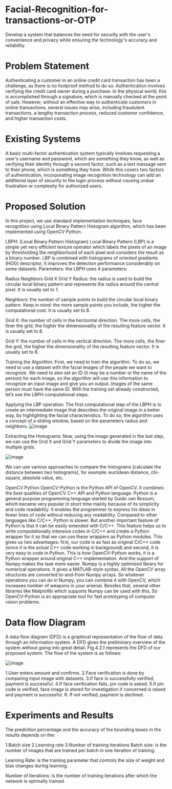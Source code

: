 # Facial-Recognition-for-transactions-or-OTP

Develop a system that balances the need for security with the user's convenience and privacy while ensuring the technology's accuracy and reliability.

# Problem Statement
Authenticating a customer in an online credit card transaction has been a challenge, as there is no foolproof method to do so. Authentication involves verifying the credit card owner during a purchase. In the physical world, this is accomplished through a signature, which is manually checked at the point of sale. However, without an effective way to authenticate customers in online transactions, several issues may arise, including fraudulent transactions, a lengthy transaction process, reduced customer confidence, and higher transaction costs.

# Existing Systems
A basic multi-factor authentication system typically involves requesting a user's username and password, which are something they know, as well as verifying their identity through a second factor, such as a text message sent to their phone, which is something they have. While this covers two factors of authentication, incorporating image recognition technology can add an additional layer of security to the login process without causing undue frustration or complexity for authorized users.

# Proposed Solution
In this project, we use standard implementation techniques, face recognition using Local Binary Pattern Histogram algorithm, which has been implemented using OpenCV Python.

LBPH: (Local Binary Pattern Histogram)
Local Binary Pattern (LBP) is a simple yet very efficient texture operator which labels the pixels of an image by thresholding the neighborhood of each pixel and considers the result as a binary number. LBP is combined with histograms of oriented gradients (HOG) descriptor, it improves the detection performance considerably on some datasets. Parameters: the LBPH uses 4 parameters:

Radius
Neighbors
Grid X
Grid Y
Radius: the radius is used to build the circular local binary pattern and represents the radius around the central pixel. It is usually set to 1.

Neighbors: the number of sample points to build the circular local binary pattern. Keep in mind: the more sample points you include, the higher the computational cost. It is usually set to 8.

Grid X: the number of cells in the horizontal direction. The more cells, the finer the grid, the higher the dimensionality of the resulting feature vector. It is usually set to 8.

Grid Y: the number of cells in the vertical direction. The more cells, the finer the grid, the higher the dimensionality of the resulting feature vector. It is usually set to 8.

Training the Algorithm: First, we need to train the algorithm. To do so, we need to use a dataset with the facial images of the people we want to recognize. We need to also set an ID (it may be a number or the name of the person) for each image, so the algorithm will use this information to recognize an input image and give you an output. Images of the same person must have the same ID. With the training set already constructed, let’s see the LBPH computational steps.

Applying the LBP operation: The first computational step of the LBPH is to create an intermediate image that describes the original image in a better way, by highlighting the facial characteristics. To do so, the algorithm uses a concept of a sliding window, based on the parameters radius and neighbors.
![image](https://github.com/TanishaGiri/Facial-Recognition-for-transactions-or-OTP/assets/108277015/4a5f4dbb-64be-4a8c-9e1b-b60ea0401935)

Extracting the Histograms: Now, using the image generated in the last step, we can use the Grid X and Grid Y parameters to divide the image into multiple grids.

![image](https://github.com/TanishaGiri/Facial-Recognition-for-transactions-or-OTP/assets/108277015/908bb837-2ae4-479e-9554-2e1a20d62da5)

We can use various approaches to compare the histograms (calculate the distance between two histograms), for example: euclidean distance, chi-square, absolute value, etc.

OpenCV Python
OpenCV-Python is the Python API of OpenCV. It combines the best qualities of OpenCV C++ API and Python language. Python is a general purpose programming language started by Guido van Rossum, which became very popular in short time mainly because of its simplicity and code readability. It enables the programmer to express his ideas in fewer lines of code without reducing any readability. Compared to other languages like C/C++, Python is slower. But another important feature of Python is that it can be easily extended with C/C++. This feature helps us to write computationally intensive codes in C/C++ and create a Python wrapper for it so that we can use these wrappers as Python modules. This gives us two advantages: first, our code is as fast as original C/C++ code (since it is the actual C++ code working in background) and second, it is very easy to code in Python. This is how OpenCV-Python works, it is a Python wrapper around original C++ implementation. And the support of Numpy makes the task more easier. Numpy is a highly optimized library for numerical operations. It gives a MATLAB-style syntax. All the OpenCV array structures are converted to-and-from Numpy arrays. So whatever operations you can do in Numpy, you can combine it with OpenCV, which increases number of weapons in your arsenal. Besides that, several other libraries like Matplotlib which supports Numpy can be used with this. So OpenCV-Python is an appropriate tool for fast prototyping of computer vision problems.

# Data flow Diagram
A data flow diagram (DFD) is a graphical representation of the flow of data through an information system. A DFD gives the preliminary overview of the system without going into great detail. Fig.4.2.1 represents the DFD of our proposed system. The flow of the system is as follows:

![image](https://github.com/TanishaGiri/Facial-Recognition-for-transactions-or-OTP/assets/108277015/c6a7d178-4a45-4d66-8b85-f733d9ba1d1d)

1.User enters amount and confirms.
2.Face verification is done by comparing input image with datasets.
3.If face is successfully verified, payment is successful.
4.If face verification fails, pin code is asked.
5.If pin code is verified, face image is stored for investigation if concerned is raised and      payment is successful.
6. If not verified, payment is declined.
# Experiments and Results
The prediction percentage and the accuracy of the bounding boxes in the results depends on the:

1.Batch size
2.Learning rate
3.Number of training iterations
Batch size: is the number of images that are trained per batch in one iteration of training.

Learning Rate: is the training parameter that controls the size of weight and bias changes during learning.

Number of Iterations: is the number of training iterations after which the network is optimally trained.
